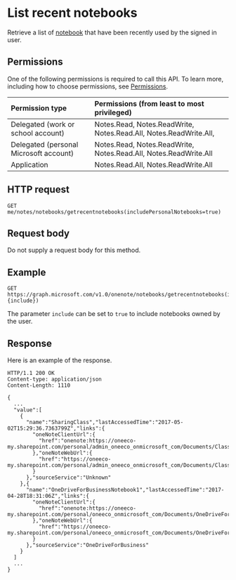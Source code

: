 # List recent notebooks

Retrieve a list of [notebook](../resources/notebook.md) that have been recently used by the signed in user. 

## Permissions
One of the following permissions is required to call this API. To learn more, including how to choose permissions, see [Permissions](../../../concepts/permissions_reference.md).

|Permission type      | Permissions (from least to most privileged)              |
|:--------------------|:---------------------------------------------------------|
|Delegated (work or school account) | Notes.Read, Notes.ReadWrite, Notes.Read.All, Notes.ReadWrite.All,|
|Delegated (personal Microsoft account) | Notes.Read, Notes.ReadWrite, Notes.Read.All, Notes.ReadWrite.All    |
|Application | Notes.Read.All, Notes.ReadWrite.All |

## HTTP request

<!-- { "blockType": "ignored" } -->
```
GET me/notes/notebooks/getrecentnotebooks(includePersonalNotebooks=true)
```

## Request body
Do not supply a request body for this method.

## Example

<!-- { "blockType": "request", "name": "recent_notebooks", "scopes": "notes.read" } -->
```http
GET https://graph.microsoft.com/v1.0/onenote/notebooks/getrecentnotebooks(includePersonalNotebooks={include})
```
The parameter `include` can be set to `true` to include notebooks owned by the user.

## Response
Here is an example of the response.

<!-- {
  "blockType": "response",
  "truncated": true,
  "@odata.type": "microsoft.graph.notebook",
  "isCollection": true
} -->
```http
HTTP/1.1 200 OK
Content-type: application/json
Content-Length: 1110

{
  ...
  "value":[
    {
      "name":"SharingClass","lastAccessedTime":"2017-05-02T15:29:36.7363799Z","links":{
        "oneNoteClientUrl":{
          "href":"onenote:https://oneeco-my.sharepoint.com/personal/admin_oneeco_onmicrosoft_com/Documents/Class%20Notebooks/SharingClass"
        },"oneNoteWebUrl":{
          "href":"https://oneeco-my.sharepoint.com/personal/admin_oneeco_onmicrosoft_com/Documents/Class%20Notebooks/SharingClass"
        }
      },"sourceService":"Unknown"
    },{
      "name":"OneDriveForBusinessNotebook1","lastAccessedTime":"2017-04-28T18:31:06Z","links":{
        "oneNoteClientUrl":{
          "href":"onenote:https://oneeco-my.sharepoint.com/personal/oneeco_onmicrosoft_com/Documents/OneDriveForBusinessNotebook1"
        },"oneNoteWebUrl":{
          "href":"https://oneeco-my.sharepoint.com/personal/oneeco_onmicrosoft_com/Documents/OneDriveForBusinessNotebook1"
        }
      },"sourceService":"OneDriveForBusiness"
    }
  ]
  ...
}
```